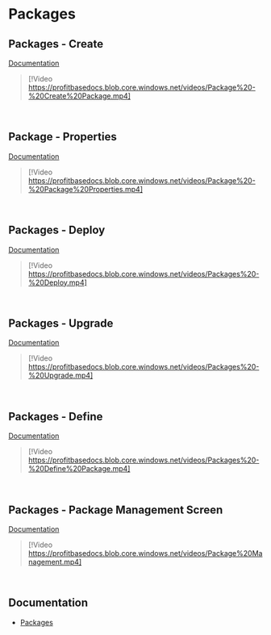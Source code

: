 
# Packages

## Packages - Create
[Documentation](../docs/package.md)

> [!Video https://profitbasedocs.blob.core.windows.net/videos/Package%20-%20Create%20Package.mp4]

<br/>

## Package - Properties
[Documentation](../docs/package/develop-package/create-package/packageproperty.md)

> [!Video https://profitbasedocs.blob.core.windows.net/videos/Package%20-%20Package%20Properties.mp4]

<br/>

## Packages - Deploy
[Documentation](../docs/package/deploy-package.md)

> [!Video https://profitbasedocs.blob.core.windows.net/videos/Packages%20-%20Deploy.mp4]

<br/>

## Packages - Upgrade
[Documentation](../docs/package/upgrade-package.md)

> [!Video https://profitbasedocs.blob.core.windows.net/videos/Packages%20-%20Upgrade.mp4]

<br/>


## Packages - Define
[Documentation](../docs/package/develop-package/create-package/define-package.md)

> [!Video https://profitbasedocs.blob.core.windows.net/videos/Packages%20-%20Define%20Package.mp4]

<br/>


## Packages - Package Management Screen
[Documentation](../docs/package/upgrade-package/production-upgrade.md)

> [!Video https://profitbasedocs.blob.core.windows.net/videos/Package%20Management.mp4]

<br/>



## Documentation  

* [Packages](../docs/package.md)




